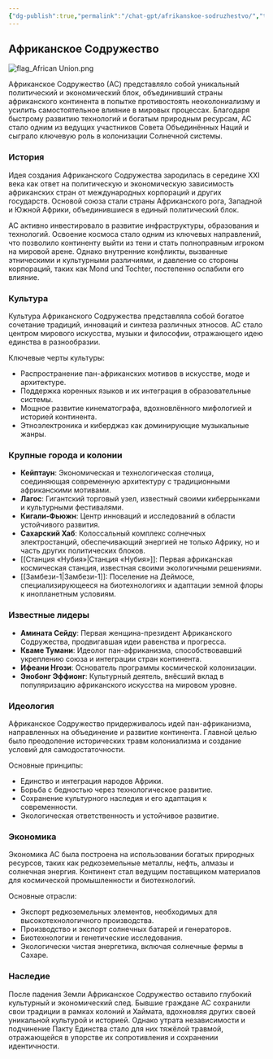 ```yaml
---
{"dg-publish":true,"permalink":"/chat-gpt/afrikanskoe-sodruzhestvo/","tags":["фракция"]}
---
```


## Африканское Содружество

![flag_African Union.png](/img/user/09.%20files/flag_African%20Union.png)

Африканское Содружество (АС) представляло собой уникальный политический и экономический блок, объединивший страны африканского континента в попытке противостоять неоколониализму и усилить самостоятельное влияние в мировых процессах. Благодаря быстрому развитию технологий и богатым природным ресурсам, АС стало одним из ведущих участников Совета Объединённых Наций и сыграло ключевую роль в колонизации Солнечной системы.

### История

Идея создания Африканского Содружества зародилась в середине XXI века как ответ на политическую и экономическую зависимость африканских стран от международных корпораций и других государств. Основой союза стали страны Африканского рога, Западной и Южной Африки, объединившиеся в единый политический блок.

АС активно инвестировало в развитие инфраструктуры, образования и технологий. Освоение космоса стало одним из ключевых направлений, что позволило континенту выйти из тени и стать полноправным игроком на мировой арене. Однако внутренние конфликты, вызванные этническими и культурными различиями, и давление со стороны корпораций, таких как Mond und Tochter, постепенно ослабили его влияние.

### Культура

Культура Африканского Содружества представляла собой богатое сочетание традиций, инноваций и синтеза различных этносов. АС стало центром мирового искусства, музыки и философии, отражающего идею единства в разнообразии.

Ключевые черты культуры:

- Распространение пан-африканских мотивов в искусстве, моде и архитектуре.
- Поддержка коренных языков и их интеграция в образовательные системы.
- Мощное развитие кинематографа, вдохновлённого мифологией и историей континента.
- Этноэлектроника и киберджаз как доминирующие музыкальные жанры.

### Крупные города и колонии

- **Кейптаун**: Экономическая и технологическая столица, соединяющая современную архитектуру с традиционными африканскими мотивами.
- **Лагос**: Гигантский торговый узел, известный своими киберрынками и культурными фестивалями.
- **Кигали-Фьюжн**: Центр инноваций и исследований в области устойчивого развития.
- **Сахарский Хаб**: Колоссальный комплекс солнечных электростанций, обеспечивающий энергией не только Африку, но и часть других политических блоков.
- [[Станция «Нубия»\|Станция «Нубия»]]: Первая африканская космическая станция, известная своими экологичными решениями.
- [[Замбези-1\|Замбези-1]]: Поселение на Деймосе, специализирующееся на биотехнологиях и адаптации земной флоры к инопланетным условиям.

### Известные лидеры

- **Амината Сейду**: Первая женщина-президент Африканского Содружества, продвигавшая идеи равенства и прогресса.
- **Кваме Тумани**: Идеолог пан-африканизма, способствовавший укреплению союза и интеграции стран континента.
- **Ифеани Нгози**: Основатель программы космической колонизации.
- **Энобонг Эффионг**: Культурный деятель, внёсший вклад в популяризацию африканского искусства на мировом уровне.

### Идеология

Африканское Содружество придерживалось идей пан-африканизма, направленных на объединение и развитие континента. Главной целью было преодоление исторических травм колониализма и создание условий для самодостаточности.

Основные принципы:

- Единство и интеграция народов Африки.
- Борьба с бедностью через технологическое развитие.
- Сохранение культурного наследия и его адаптация к современности.
- Экологическая ответственность и устойчивое развитие.

### Экономика

Экономика АС была построена на использовании богатых природных ресурсов, таких как редкоземельные металлы, нефть, алмазы и солнечная энергия. Континент стал ведущим поставщиком материалов для космической промышленности и биотехнологий.

Основные отрасли:

- Экспорт редкоземельных элементов, необходимых для высокотехнологичного производства.
- Производство и экспорт солнечных батарей и генераторов.
- Биотехнологии и генетические исследования.
- Экологически чистая энергетика, включая солнечные фермы в Сахаре.

### Наследие

После падения Земли Африканское Содружество оставило глубокий культурный и экономический след. Бывшие граждане АС сохранили свои традиции в рамках колоний и Хаймата, вдохновляя других своей уникальной культурой и историей. Однако утрата независимости и подчинение Пакту Единства стало для них тяжёлой травмой, отражающейся в упорстве их сопротивления и сохранении идентичности.